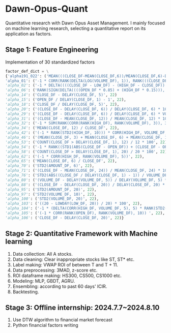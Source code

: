 # Dawn-Opus-Quant
Quantitative research with Dawn Opus Asset Management. I mainly focused on machine learning research, selecting a quantitative report on its application as factors.

## Stage 1: Feature Engineering
Implementation of 30 standardized factors
```python
factor_def_dict = \
{'alpha191_022': ('MEAN(((CLOSE_DF-MEAN(CLOSE_DF,6))/MEAN(CLOSE_DF,6)-DELAY((CLOSE_DF-MEAN(CLOSE_DF,6))/MEAN(CLOSE_DF,6),3)),12)', 22),
'alpha_01': ('-1 * CORR(RANK(DELTA(LOG(VOLUME_DF), 1)), RANK(((CLOSE_DF - OPEN_DF) / OPEN_DF)), 6)', 22)}
'alpha_02': ('-1 * DELTA((((CLOSE_DF - LOW_DF) - (HIGH_DF - CLOSE_DF)) / (HIGH_DF - LOW_DF)), 1)', 22),
'alpha_06': ('RANK(SIGN(DELTA((((OPEN_DF * 0.85) + (HIGH_DF * 0.15))), 4))) * -1', 22),
'alpha_14': ('CLOSE_DF - DELAY(CLOSE_DF, 5)', 22)
'alpha_15': ('OPEN_DF / DELAY(CLOSE_DF, 1) - 1', 22),
'alpha_18': ('CLOSE_DF / DELAY(CLOSE_DF, 5)', 22),
'alpha_20': ('(CLOSE_DF - DELAY(CLOSE_DF, 6)) / DELAY(CLOSE_DF, 6) * 100', 22),
'alpha_29': ('(CLOSE_DF - DELAY(CLOSE_DF, 6)) / DELAY(CLOSE_DF, 6) * VOLUME_DF', 22),
'alpha_31': ('(CLOSE_DF - MEAN(CLOSE_DF, 12)) / MEAN(CLOSE_DF, 12) * 100', 22),
'alpha_32': ('-1 * SUM(RANK(CORR(RANK(HIGH_DF), RANK(VOLUME_DF), 3)), 3)', 22),
'alpha_34': ('MEAN(CLOSE_DF, 12) / CLOSE_DF', 22),
'alpha_42': ('(-1 * RANK(STD2(HIGH_DF, 10))) * CORR(HIGH_DF, VOLUME_DF, 10)', 22),
'alpha_46': ('(MEAN(CLOSE_DF, 3) + MEAN(CLOSE_DF, 6) + MEAN(CLOSE_DF, 12) + MEAN(CLOSE_DF, 24)) / (4 * CLOSE_DF)', 22),
'alpha_53': ('COUNT(CLOSE_DF > DELAY(CLOSE_DF, 1), 12) / 12 * 100', 22),
'alpha_54': ('-1 * RANK((STD1(ABS(CLOSE_DF - OPEN_DF)) + (CLOSE_DF - OPEN_DF)) + CORR(CLOSE_DF, OPEN_DF, 10))', 22),
'alpha_58': ('COUNT(CLOSE_DF > DELAY(CLOSE_DF, 1), 20) / 20 * 100', 22),
'alpha_62': ('(-1 * CORR(HIGH_DF, RANK(VOLUME_DF), 5))', 22),
'alpha_65': ('MEAN(CLOSE_DF, 6) / CLOSE_DF', 22),
'alpha_70': ('STD2(AMOUNT_DF, 6)', 22),
'alpha_71': ('(CLOSE_DF - MEAN(CLOSE_DF, 24)) / MEAN(CLOSE_DF, 24) * 100', 22),
'alpha_76': ('STD2(ABS((CLOSE_DF / DELAY(CLOSE_DF, 1) - 1)) / VOLUME_DF, 20) / MEAN(ABS((CLOSE_DF / DELAY(CLOSE_DF, 1)-  1)) / VOLUME_DF, 20) ', 22),
'alpha_80': ('(VOLUME_DF - DELAY(VOLUME_DF, 5)) / DELAY(VOLUME_DF, 5) * 100', 22),
'alpha_88': ('(CLOSE_DF - DELAY(CLOSE_DF, 20)) / DELAY(CLOSE_DF, 20) * 100', 22),
'alpha_95': ('STD2(AMOUNT_DF, 20)', 22),
'alpha_97': ('STD2(VOLUME_DF, 10)', 22),
'alpha_100': ('STD2(VOLUME_DF, 20)', 22),
'alpha_103': ('((20 - LOWDAY(LOW_DF, 20)) / 20) * 100', 22),
'alpha_104': ('-1 * (DELTA(CORR(HIGH_DF, VOLUME_DF, 5), 5) * RANK(STD2(CLOSE_DF, 20)))', 22),
'alpha_105': ('(-1 * CORR(RANK(OPEN_DF), RANK(VOLUME_DF), 10)) ', 22),
'alpha_106': ('CLOSE_DF - DELAY(CLOSE_DF, 20)', 22)}
```

## Stage 2: Quantitative Framework with Machine learning
1. Data collection: All A stocks.
2. Data cleaning: Clear inappropriate stocks like ST, ST* etc.
3. Label making: VWAP ROI of between T and T + 11.
4. Data preprocessing: 3MAD, z-score etc.
5. ROI dataframe making: HS300, CS500, CS1000 etc.
6. Modeling: MLP, GBDT, AGRU.
7. Ensembling: according to past 60 days' ICIR.
8. Backtesting.

## Stage 3: Offline internship: 2024.7.7~2024.8.10
1. Use DTW algorithm to financial market forecast
2. Python financial factors writing
